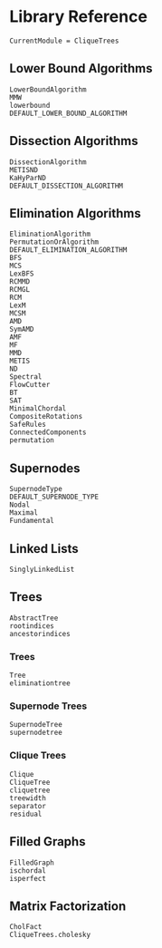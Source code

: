 # Library Reference

```@meta
CurrentModule = CliqueTrees
```

## Lower Bound Algorithms
```@docs
LowerBoundAlgorithm
MMW
lowerbound
DEFAULT_LOWER_BOUND_ALGORITHM
```

## Dissection Algorithms
```@docs
DissectionAlgorithm
METISND
KaHyParND
DEFAULT_DISSECTION_ALGORITHM
```

## Elimination Algorithms

```@docs
EliminationAlgorithm
PermutationOrAlgorithm
DEFAULT_ELIMINATION_ALGORITHM
BFS
MCS
LexBFS
RCMMD
RCMGL
RCM
LexM
MCSM
AMD
SymAMD
AMF
MF
MMD
METIS
ND
Spectral
FlowCutter
BT
SAT
MinimalChordal
CompositeRotations
SafeRules
ConnectedComponents
permutation
```

## Supernodes

```@docs
SupernodeType
DEFAULT_SUPERNODE_TYPE
Nodal
Maximal
Fundamental
```

## Linked Lists
```@docs
SinglyLinkedList
```

## Trees

```@docs
AbstractTree
rootindices
ancestorindices
```

### Trees

```@docs
Tree
eliminationtree
```

### Supernode Trees

```@docs
SupernodeTree
supernodetree
```

### Clique Trees

```@docs
Clique
CliqueTree
cliquetree
treewidth
separator
residual
```

## Filled Graphs

```@docs
FilledGraph
ischordal
isperfect
```

## Matrix Factorization
```@docs
CholFact
CliqueTrees.cholesky
```
